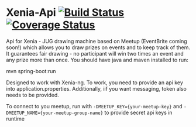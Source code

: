 Xenia-Api [![Build Status](https://travis-ci.org/TorunJUG/xenia-api.svg?branch=master)](https://travis-ci.org/TorunJUG/xenia-api) [![Coverage Status](https://coveralls.io/repos/github/TorunJUG/xenia-api/badge.svg?branch=master)](https://coveralls.io/github/TorunJUG/xenia-api?branch=master)
=========

Api for Xenia - JUG drawing machine based on Meetup (EventBrite coming soon!) which allows you to draw prizes on events and to keep track of them. It guarantees fair drawing - no participant will win two times an event and any prize more than once. You should have java and maven installed to run:

 mvn spring-boot:run

 Designed to work with Xenia-ng. To work, you need to provide an api key into application.properties. Additionally, iif you want messaging, token also needs to be provided.

To connect to you meetup, run with `-DMEETUP_KEY={your-meetup-key}` and `-DMEETUP_NAME={your-meetup-group-name}` to provide secret api keys in runtime
